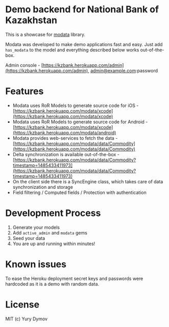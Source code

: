 # Demo backend for National Bank of Kazakhstan
This is a showcase for [modata](https://github.com/yury-dymov/modata) library.

Modata was developed to make demo applications fast and easy.  Just add `has_modata` to the model and everything described below works out-of-the-box.

Admin console - [https://kzbank.herokuapp.com/admin](https://kzbank.herokuapp.com/admin), admin@example.com:password

# Features

* Modata uses RoR Models to generate source code for iOS - [https://kzbank.herokuapp.com/modata/xcode](https://kzbank.herokuapp.com/modata/xcode)
* Modata uses RoR Models to generate source code for Android - [https://kzbank.herokuapp.com/modata/xcode](https://kzbank.herokuapp.com/modata/android)
* Modata provides web-services to fetch the data - [https://kzbank.herokuapp.com/modata/data/Commodity](https://kzbank.herokuapp.com/modata/data/Commodity)
* Delta synchronization is available out-of-the-box - [https://kzbank.herokuapp.com/modata/data/Commodity?timestamp=1485433411973](https://kzbank.herokuapp.com/modata/data/Commodity?timestamp=1485433411973)
* On the client side there is a SyncEngine class, which takes care of data synchronization and storage  
* Field filtering / Computed fields / Protection with authentication 

# Development Process

1. Generate your models
2. Add `active_admin` and `modata` gems
3. Seed your data
4. You are up and running within minutes!

# Known issues
To ease the Heroku deployment secret keys and passwords were hardcoded as it is a demo with random data.

# License
MIT (c) Yury Dymov
